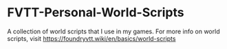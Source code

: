 # FVTT-Personal-World-Scripts
A collection of world scripts that I use in my games. For more info on world scripts, visit https://foundryvtt.wiki/en/basics/world-scripts
